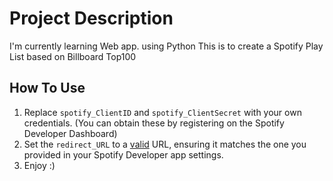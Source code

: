# Project Description
I'm currently learning Web app. using Python
This is to create a Spotify Play List based on Billboard Top100

## How To Use
1. Replace `spotify_ClientID` and `spotify_ClientSecret` with your own credentials.
(You can obtain these by registering on the Spotify Developer Dashboard)
2. Set the `redirect_URL` to a <ins>valid</ins> URL, ensuring it matches the one you provided in your Spotify Developer app settings.
3. Enjoy :)
